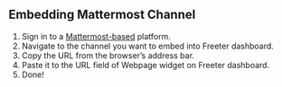 ## Embedding Mattermost Channel

1. Sign in to a <a href="{{ curItem.homeUrl|e }}" rel="noopener noreferrer" target="_blank">Mattermost-based</a> platform.
2. Navigate to the channel you want to embed into Freeter dashboard.
3. Copy the URL from the browser’s address bar.
4. Paste it to the URL field of Webpage widget on Freeter dashboard.
5. Done!
